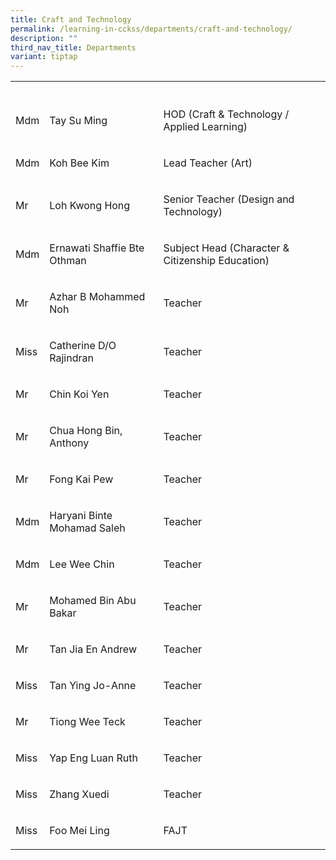 ```yaml
---
title: Craft and Technology
permalink: /learning-in-cckss/departments/craft-and-technology/
description: ""
third_nav_title: Departments
variant: tiptap
---
```

<table><tbody><tr><th rowspan="1" colspan="1"><p></p></th><th rowspan="1" colspan="1"><p></p></th><th rowspan="1" colspan="1"><p></p></th></tr><tr><td rowspan="1" colspan="1"><p>Mdm</p></td><td rowspan="1" colspan="1"><p>Tay Su Ming</p></td><td rowspan="1" colspan="1"><p>HOD (Craft &amp; Technology / Applied Learning)</p></td></tr><tr><td rowspan="1" colspan="1"><p>Mdm</p></td><td rowspan="1" colspan="1"><p>Koh Bee Kim</p></td><td rowspan="1" colspan="1"><p>Lead Teacher (Art)</p></td></tr><tr><td rowspan="1" colspan="1"><p>Mr</p></td><td rowspan="1" colspan="1"><p>Loh Kwong Hong</p></td><td rowspan="1" colspan="1"><p>Senior Teacher (Design and Technology)</p></td></tr><tr><td rowspan="1" colspan="1"><p>Mdm</p></td><td rowspan="1" colspan="1"><p>Ernawati Shaffie Bte Othman</p></td><td rowspan="1" colspan="1"><p>Subject Head (Character &amp; Citizenship Education)</p></td></tr><tr><td rowspan="1" colspan="1"><p>Mr</p></td><td rowspan="1" colspan="1"><p>Azhar B Mohammed Noh</p></td><td rowspan="1" colspan="1"><p>Teacher</p></td></tr><tr><td rowspan="1" colspan="1"><p>Miss</p></td><td rowspan="1" colspan="1"><p>Catherine D/O Rajindran</p></td><td rowspan="1" colspan="1"><p>Teacher</p></td></tr><tr><td rowspan="1" colspan="1"><p>Mr</p></td><td rowspan="1" colspan="1"><p>Chin Koi Yen</p></td><td rowspan="1" colspan="1"><p>Teacher</p></td></tr><tr><td rowspan="1" colspan="1"><p>Mr</p></td><td rowspan="1" colspan="1"><p>Chua Hong Bin, Anthony</p></td><td rowspan="1" colspan="1"><p>Teacher</p></td></tr><tr><td rowspan="1" colspan="1"><p>Mr</p></td><td rowspan="1" colspan="1"><p>Fong Kai Pew</p></td><td rowspan="1" colspan="1"><p>Teacher</p></td></tr><tr><td rowspan="1" colspan="1"><p>Mdm</p></td><td rowspan="1" colspan="1"><p>Haryani Binte Mohamad Saleh</p></td><td rowspan="1" colspan="1"><p>Teacher</p></td></tr><tr><td rowspan="1" colspan="1"><p>Mdm</p></td><td rowspan="1" colspan="1"><p>Lee Wee Chin</p></td><td rowspan="1" colspan="1"><p>Teacher</p></td></tr><tr><td rowspan="1" colspan="1"><p>Mr</p></td><td rowspan="1" colspan="1"><p>Mohamed Bin Abu Bakar</p></td><td rowspan="1" colspan="1"><p>Teacher</p></td></tr><tr><td rowspan="1" colspan="1"><p>Mr</p></td><td rowspan="1" colspan="1"><p>Tan Jia En Andrew</p></td><td rowspan="1" colspan="1"><p>Teacher</p></td></tr><tr><td rowspan="1" colspan="1"><p>Miss</p></td><td rowspan="1" colspan="1"><p>Tan Ying Jo-Anne</p></td><td rowspan="1" colspan="1"><p>Teacher</p></td></tr><tr><td rowspan="1" colspan="1"><p>Mr</p></td><td rowspan="1" colspan="1"><p>Tiong Wee Teck</p></td><td rowspan="1" colspan="1"><p>Teacher</p></td></tr><tr><td rowspan="1" colspan="1"><p>Miss</p></td><td rowspan="1" colspan="1"><p>Yap Eng Luan Ruth</p></td><td rowspan="1" colspan="1"><p>Teacher</p></td></tr><tr><td rowspan="1" colspan="1"><p>Miss</p></td><td rowspan="1" colspan="1"><p>Zhang Xuedi</p></td><td rowspan="1" colspan="1"><p>Teacher</p></td></tr><tr><td rowspan="1" colspan="1"><p>Miss</p></td><td rowspan="1" colspan="1"><p>Foo Mei Ling</p></td><td rowspan="1" colspan="1"><p>FAJT</p></td></tr></tbody></table><p></p>